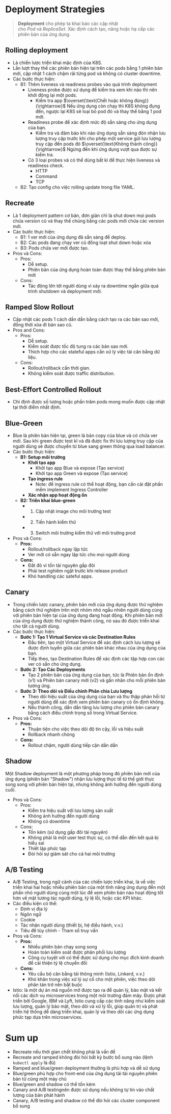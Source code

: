# Deployment Strategies
> **Deployment** cho phép ta khai báo các cập nhật cho _Pod_ và _ReplicaSet_. Xác định cách tạo, nâng hoặc hạ cấp các phiên bản của ứng dụng.
## Rolling deployment 
- Là chiến lược triển khai mặc định của K8S.
- Lần lượt thay thế các phiên bản hiện tại trên các pods bằng 1 phiên bản mới, cập nhật 1 cách chậm rãi từng pod và không có cluster downtime.
- Các bước thực hiện:
	- B1: Thêm liveness và readiness probes vào quá trình deployment
		- Liveness probe được sử dụng để kiểm tra xem khi nào thì nên khởi động lại một pods.
			- Kiểm tra app $\overset{\text{Chết hoặc không đúng}}{\rightarrow}$  Nếu ứng dụng còn chạy thì K8S không đụng đến, ngược lại K8S sẽ loại bỏ pod đó và thay thế bằng 1 pod mới. 
		- Readiness probe để xác định mức độ sẵn sàng cho ứng dụng của bạn.
			- Kiểm tra và đảm bảo khi nào ứng dụng sẵn sàng đón nhận lưu lượng truy cập trước khi cho phép một service gửi lưu lượng truy cập đến pods đó $\overset{\text{Không thành công}}{\rightarrow}$ Ngừng đến khi ứng dụng vượt qua được sự kiểm tra.
		- Có 3 loại probes và có thể dùng bất kì để thực hiện liveness và readiness check.
			- HTTP
			- Command 
			- TCP
	- B2: Tạo config cho việc rolling update trong file YAML.
## Recreate
- Là 1 deployment pattern cơ bản, đơn giản chỉ là shut down mọi pods chứa version cũ và thay thế chúng bằng các pods mới chứa các version mới.
- Các bước thực hiện:
	- B1: 1 ver mới của ứng dụng đã sẵn sàng để deploy.
	- B2: Các pods đang chạy ver cũ đồng loạt shut down hoặc xóa
	- B3: Pods chứa ver mới được tạo.
- Pros và Cons:
	- Pros:
		- Dễ setup.
		- Phiên bản của ứng dụng hoàn toàn được thay thế bằng phiên bản mới
	- Cons:
		- Tác động lớn tới người dùng vì xảy ra downtime ngắn giữa quá trình shutdown và deployment mới.
## Ramped Slow Rollout
- Cập nhật các pods 1 cách dần dần bằng cách tạo ra các bản sao mới, đồng thời xóa đi bản sao cũ.
- Pros and Cons:
	- Pros:
		- Dễ setup.
		- Kiểm soát được tốc độ tung ra các bản sao mới.
		- Thích hợp cho các stateful apps cần xử lý việc tái cân bằng dữ liệu.
	- Cons:
		- Rollout/rollback cần thời gian.
		- Không kiểm soát được traffic distribution.
## Best-Effort Controlled Rollout
- Chỉ định được số lượng hoặc phần trăm pods mong muốn được cập nhật tại thời điểm nhất định.
## Blue-Green 
- Blue là phiên bản hiện tại, green là bản copy của blue và có chứa ver mới. Sau khi green được test kĩ và đã được fix thì lưu lượng truy cập của người dùng sẽ được chuyển từ blue sang green thông qua load balancer.
- Các bước thực hiện:
	- **B1: Setup môi trường**
		- **Khởi tạo app**
			- Khởi tạo app Blue và expose (Tạo service)
			- Khởi tạo app Green và expose (Tạo service)
		- **Tạo ingress rule**
			- Note: để ingress rule có thể hoạt động, bạn cần cài đặt phần mềm implement Ingress Controller
		- **Xác nhận app hoạt động ổn**
	- **B2: Triển khai blue-green**
		- 1. Cập nhật image cho môi trường test
		- 2. Tiến hành kiểm thử
		- 3. Switch môi trường kiểm thử với môi trường prod
- Pros và Cons:
	- **Pros:**
		- Rollout/rollback ngay lập tức
		- Ver mới có sẵn ngay lập tức cho mọi người dùng
	- **Cons:**
		- Đắt đỏ vì tốn tài nguyên gấp đôi
		- Phải test nghiêm ngặt trước khi release product
		- Khó handling các sateful apps.
## Canary
- Trong chiến lược canary, phiên bản mới của ứng dụng được thử nghiệm bằng cách thử nghiệm trên một nhóm nhỏ ngẫu nhiên người dùng cùng với phiên bản hiện tại của ứng dụng đang hoạt động. Khi phiên bản mới của ứng dụng được thử nghiệm thành công, nó sau đó được triển khai cho tất cả người dùng.
- Các bước thực hiện:
	- **Bước 1: Tạo 1 Virtual Service và các Destination Rules**
		- Đầu tiên, tạo một Virtual Service để xác định cách lưu lượng sẽ được định tuyến giữa các phiên bản khác nhau của ứng dụng của bạn. 
		- Tiếp theo, tạo Destination Rules để xác định các tập hợp con các ver có sẵn cho ứng dụng. 
	- **Bước 2: Tạo Các Deployments** 
		- Tạo 2 phiên bản của ứng dụng của bạn, tức là Phiên bản ổn định (v1) và Phiên bản canary mới (v2) và gắn nhãn cho mỗi phiên bản tương ứng. 
	- **Bước 3: Theo dõi và Điều chỉnh Phân chia Lưu lượng** 
		- Theo dõi hiệu suất của ứng dụng của bạn và thu thập phản hồi từ người dùng để xác định xem phiên bản canary có ổn định không. 
		- Nếu thành công, dần dần tăng lưu lượng cho phiên bản canary bằng cách điều chỉnh trọng số trong Virtual Service.
- Pros và Cons:
	- **Pros:**
		- Thuận tiện cho việc theo dõi độ tin cậy, lỗi và hiệu suất
		- Rollback nhanh chóng
	- **Cons:**
		- Rollout chậm, người dùng tiếp cận dần dần
## Shadow
Một Shadow deployment là một phương pháp trong đó phiên bản mới của ứng dụng (phiên bản "Shadow") nhận lưu lượng thực tế từ thế giới thực song song với phiên bản hiện tại, nhưng không ảnh hưởng đến người dùng cuối.
- Pros và Cons:
	- Pros:
		- Kiểm tra hiệu suất với lưu lượng sản xuất
		- Không ảnh hưởng đến người dùng
		- Không có downtime
	- Cons:
		- Tốn kém (sử dụng gấp đôi tài nguyên)
		- Không phải là một user test thực sự, có thể dẫn đến kết quả bị hiểu sai
		- Thiết lập phức tạp
		- Đòi hỏi sự giám sát cho cả hai môi trường
## A/B Testing
- A/B Testing, trong ngữ cảnh của các chiến lược triển khai, là về việc triển khai hai hoặc nhiều phiên bản của một tính năng ứng dụng đến một phần nhỏ người dùng cùng một lúc để xem phiên bản nào hoạt động tốt hơn về mặt tương tác người dùng, tỷ lệ lỗi, hoặc các KPI khác.
- Các điều kiện có thể:
	- Định vị địa lý
	- Ngôn ngữ
	- Cookie
	- Tác nhân người dùng (thiết bị, hệ điều hành, v.v.)
	- Tiêu đề tùy chỉnh - Tham số truy vấn
- Pros và Cons:
	- **Pros:**
		- Nhiều phiên bản chạy song song
		- Hoàn toàn kiểm soát được phân phối lưu lượng
		- Công cụ tuyệt vời có thể được sử dụng cho mục đích kinh doanh để cải thiện tỷ lệ chuyển đổi
	- **Cons:**
		- Yêu cầu bộ cân bằng tải thông minh (Istio, Linkerd, v.v.)
		- Khó khăn trong việc xử lý sự cố cho một phiên, việc theo dõi phân tán trở nên bắt buộc
- Istio: là một dự án mã nguồn mở được tạo ra để quản lý, bảo mật và kết nối các dịch vụ microservices trong một môi trường đám mây. Được phát triển bởi Google, IBM và Lyft, Istio cung cấp các tính năng như kiểm soát lưu lượng, quản lý bảo mật, theo dõi và xử lý lỗi, giúp quản trị và phát triển hệ thống dễ dàng triển khai, quản lý và theo dõi các ứng dụng phức tạp dựa trên microservices.
# Sum up
- Recreate nếu thời gian chết không phải là vấn đề
- Recreate and ramped không đòi hỏi bất kỳ bước bổ sung nào (lệnh `kubectl apply` là đủ)
- Ramped and blue/green deployment thường là phù hợp và dễ sử dụng
- Blue/green phù hợp cho front-end của ứng dụng tải tài nguyên phiên bản từ cùng một máy chủ
- Blue/green and shadow có thể tốn kém
- Canary and A/B testingnên được sử dụng nếu không tự tin vào chất lượng của bản phát hành
- Canary, A/B testing and shadow có thể đòi hỏi các cluster component bổ sung 